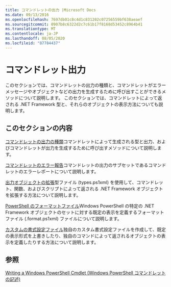 ```yaml
---
title: コマンドレットの出力 |Microsoft Docs
ms.date: 09/13/2016
ms.openlocfilehash: 7697db01c8c4d1c831202c07256559bf638aeaef
ms.sourcegitcommit: 0907b8c6322d2c7c61b17f8168d53452c8964b41
ms.translationtype: MT
ms.contentlocale: ja-JP
ms.lasthandoff: 08/05/2020
ms.locfileid: "87784437"
---
```

# <a name="cmdlet-output"></a>コマンドレット出力

このセクションでは、コマンドレットの出力の種類と、コマンドレットがエラーメッセージやオブジェクトなどの出力を生成するために呼び出すことができるメソッドについて説明します。 このセクションでは、コマンドレットによって返される .NET Framework 型と、それらのオブジェクトの表示方法についても説明します。

## <a name="in-this-section"></a>このセクションの内容

[コマンドレットの出力の種類](./types-of-cmdlet-output.md)コマンドレットによって生成される型と出力、およびコマンドレットが出力を生成するために呼び出すメソッドについて説明します。

[コマンドレットのエラー報告](./cmdlet-error-reporting.md)コマンドレットの出力のサブセットであるコマンドレットのエラーレポートについて説明します。

[出力オブジェクトの拡張](./extending-output-objects.md)型ファイル (types.ps1xml) を使用して、コマンドレット、関数、およびスクリプトによって返される .NET Framework オブジェクトを拡張する方法について説明します。

[PowerShell のフォーマットファイル](../format/powershell-formatting-files.md)Windows PowerShell の特定の .NET Framework オブジェクトのセットに対する既定の表示を定義するフォーマットファイル (.format.ps1xml) ファイルについて説明します。

[カスタムの書式設定ファイル](./custom-formatting-files.md)独自のカスタム書式設定ファイルを作成して、既定の表示形式を上書きしたり、独自のコマンドによって返されるオブジェクトの表示を定義したりする方法について説明します。

## <a name="see-also"></a>参照

[Writing a Windows PowerShell Cmdlet (Windows PowerShell コマンドレットの記述)](./writing-a-windows-powershell-cmdlet.md)
